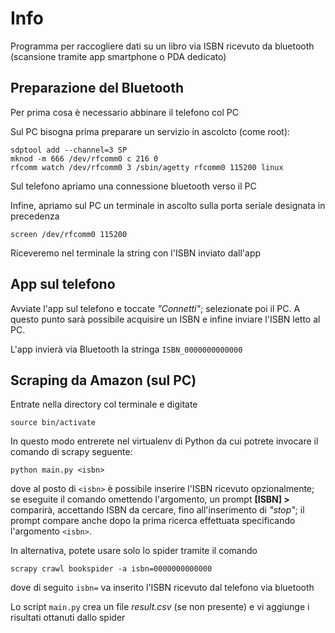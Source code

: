 # Info

Programma per raccogliere dati su un libro via ISBN ricevuto da bluetooth (scansione tramite app smartphone o PDA dedicato)

## Preparazione del Bluetooth

Per prima cosa è necessario abbinare il telefono col PC

Sul PC bisogna prima preparare un servizio in ascolcto (come root):

    sdptool add --channel=3 SP
    mknod -m 666 /dev/rfcomm0 c 216 0
    rfcomm watch /dev/rfcomm0 3 /sbin/agetty rfcomm0 115200 linux

Sul telefono apriamo una connessione bluetooth verso il PC

Infine, apriamo sul PC un terminale in ascolto sulla porta seriale designata in precedenza

    screen /dev/rfcomm0 115200

Riceveremo nel terminale la string con l'ISBN inviato dall'app
    
## App sul telefono

Avviate l'app sul telefono e toccate *"Connetti"*; selezionate poi il PC. A questo punto sarà possibile acquisire un ISBN e infine inviare l'ISBN letto al PC.

L'app invierà via Bluetooth la stringa `ISBN_0000000000000` 

## Scraping da Amazon (sul PC)

Entrate nella directory col terminale e digitate

    source bin/activate

In questo modo entrerete nel virtualenv di Python da cui potrete invocare il comando di scrapy seguente:

    python main.py <isbn>

dove al posto di `<isbn>` è possibile inserire l'ISBN ricevuto opzionalmente; se eseguite il comando omettendo l'argomento, un prompt **[ISBN] >** comparirà, accettando ISBN da cercare, fino all'inserimento di *"stop"*; il prompt compare anche dopo la prima ricerca effettuata specificando l'argomento `<isbn>`.

In alternativa, potete usare solo lo spider tramite il comando

    scrapy crawl bookspider -a isbn=0000000000000

dove di seguito `isbn=` va inserito l'ISBN ricevuto dal telefono via bluetooth

Lo script `main.py` crea un file *result.csv* (se non presente) e vi aggiunge i risultati ottanuti dallo spider
